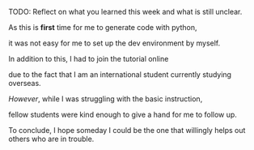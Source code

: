 TODO: Reflect on what you learned this week and what is still unclear.

As this is **first** time for me to generate code with python, 

it was not easy for me to set up the dev environment by myself.

In addition to this, I had to join the tutorial online

due to the fact that I am an international student currently studying overseas.

*However*, while I was struggling with the basic instruction,

fellow students were kind enough to give a hand for me to follow up.

To conclude, I hope someday I could be the one that willingly helps out others who are in trouble. 